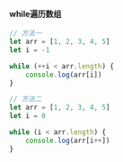 #### while遍历数组

```javascript
// 方法一
let arr = [1, 2, 3, 4, 5]
let i = -1

while (++i < arr.length) {
    console.log(arr[i])  
}
```

```javascript
// 方法二
let arr = [1, 2, 3, 4, 5]
let i = 0

while (i < arr.length) {
    console.log(arr[i++])
}
```
